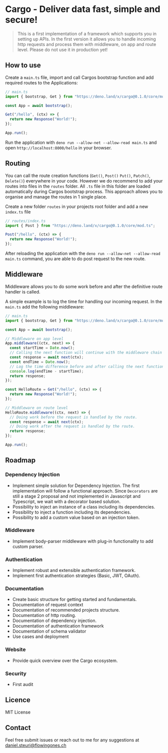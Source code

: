 # Cargo - Deliver data fast, simple and secure!

> This is a first implementation of a framework which supports you in setting up
> APIs. In the first version it allows you to handle incoming http requests and
> process them with middleware, on app and route level. Please do not use it in
> production yet!

## How to use

Create a `main.ts` file, import and call Cargos bootstrap function and add
required routes to the Applications:

```ts
// main.ts
import { bootstrap, Get } from "https://deno.land/x/cargo@0.1.0/core/mod.ts";

const App = await bootstrap();

Get("/hello", (ctx) => {
  return new Response("World!");
});

App.run();
```

Run the application with `deno run --allow-net --allow-read main.ts` and open
`http://localhost:8000/hello` in your browser.

## Routing

You can call the route creation functions (`Get()`, `Post()` `Put()`, `Patch()`,
`Delete()`) everywhere in your code. However we do recommend to add your routes
into files in the `routes` folder. All `.ts` file in this folder are loaded
automatically during Cargos bootstrap process. This approach allows you to
organise and manage the routes in 1 single place.

Create a new folder `routes` in your projects root folder and add a new
`index.ts` file

```ts
// routes/index.ts
import { Post } from "https://deno.land/x/cargo@0.1.0/core/mod.ts";

Post("/hello", (ctx) => {
  return new Response("World!");
});
```

After reloading the application with the
`deno run --allow-net --allow-read main.ts` command, you are able to do post
request to the new route.

## Middleware

Middleware allows you to do some work before and after the definitive route
handler is called.

A simple example is to log the time for handling our incoming request. In the
`main.ts` add the following middleware:

```ts
// main.ts
import { bootstrap, Get } from "https://deno.land/x/cargo@0.1.0/core/mod.ts";

const App = await bootstrap();

// Middleware on app level
App.middleware((ctx, next) => {
  const startTime = Date.now();
  // Calling the next function will continue with the middleware chain and wait for the response.
  const response = await next(ctx);
  const endTime = Date.now();
  // Log the time difference before and after calling the next function ms.
  console.log(endTime - startTime);
  return response;
});

const HelloRoute = Get("/hello", (ctx) => {
  return new Response("World!");
});

// Middleware on route level
HelloRoute.middleware((ctx, next) => {
  // Doing work before the request is handled by the route.
  const response = await next(ctx);
  // Doing work after the request is handled by the route.
  return response;
});

App.run();
```

## Roadmap

### Dependency Injection

- Implement simple solution for Dependency Injection. The first implementation
  will follow a functional approach. Since `Decorators` are still a stage 2
  proposal and not implemented in Javascript and Typescript, we wait with a
  decorator based solution.
- Possibility to inject an instance of a class including its dependencies.
- Possibility to inject a function including its dependencies.
- Possibility to add a custom value based on an injection token.

### Middleware

- Implement body-parser middleware with plug-in functionality to add custom
  parser.

### Authentication

- Implement robust and extensible authentication framework.
- Implement first authentication strategies (Basic, JWT, OAuth).

### Documentation

- Create basic structure for getting started and fundamentals.
- Documentation of request context
- Documentation of recommended projects structure.
- Documentation of http routing.
- Documentation of dependency injection.
- Documentation of authentication framework
- Documentation of schema validator
- Use cases and deployment

### Website

- Provide quick overview over the Cargo ecosystem.

### Security

- First audit

## Licence

MIT License

## Contact

Feel free submit issues or reach out to me for any suggestions at
<daniel.steuri@flowingones.ch>
